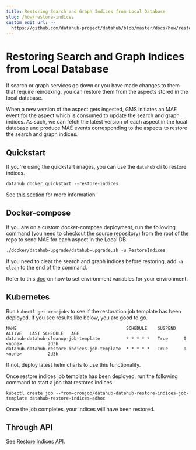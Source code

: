 ```yaml
---
title: Restoring Search and Graph Indices from Local Database
slug: /how/restore-indices
custom_edit_url: >-
  https://github.com/datahub-project/datahub/blob/master/docs/how/restore-indices.md
---
```


# Restoring Search and Graph Indices from Local Database

If search or graph services go down or you have made changes to them that require reindexing, you can restore them from
the aspects stored in the local database.

When a new version of the aspect gets ingested, GMS initiates an MAE event for the aspect which is consumed to update
the search and graph indices. As such, we can fetch the latest version of each aspect in the local database and produce
MAE events corresponding to the aspects to restore the search and graph indices.

## Quickstart

If you're using the quickstart images, you can use the `datahub` cli to restore indices.

```
datahub docker quickstart --restore-indices
```

See [this section](../quickstart.md#restoring-only-the-index-use-with-care) for more information.

## Docker-compose

If you are on a custom docker-compose deployment, run the following command (you need to checkout [the source repository](https://github.com/datahub-project/datahub)) from the root of the repo to send MAE for each aspect in the Local DB.

```
./docker/datahub-upgrade/datahub-upgrade.sh -u RestoreIndices
```

If you need to clear the search and graph indices before restoring, add `-a clean` to the end of the command.

Refer to this [doc](../../docker/datahub-upgrade/README.md#environment-variables) on how to set environment variables
for your environment.

## Kubernetes

Run `kubectl get cronjobs` to see if the restoration job template has been deployed. If you see results like below, you
are good to go.

```
NAME                                          SCHEDULE    SUSPEND   ACTIVE   LAST SCHEDULE   AGE
datahub-datahub-cleanup-job-template          * * * * *   True      0        <none>          2d3h
datahub-datahub-restore-indices-job-template  * * * * *   True      0        <none>          2d3h
```

If not, deploy latest helm charts to use this functionality.

Once restore indices job template has been deployed, run the following command to start a job that restores indices.

```
kubectl create job --from=cronjob/datahub-datahub-restore-indices-job-template datahub-restore-indices-adhoc
```

Once the job completes, your indices will have been restored.

## Through API

See [Restore Indices API](../api/restli/restore-indices.md).

